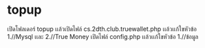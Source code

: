 # topup
เปิดโฟลเดอร์ topup เเล้วเปิดไฟล์ cs.2dth.club.truewallet.php เเล้วเเก้ใขหัวข้อ  1.//Mysql เเละ 2.//True Money  เปิดไฟล์ config.php เเล้วเเก้ใขหัวข้อ 1.//ข้อมูล
